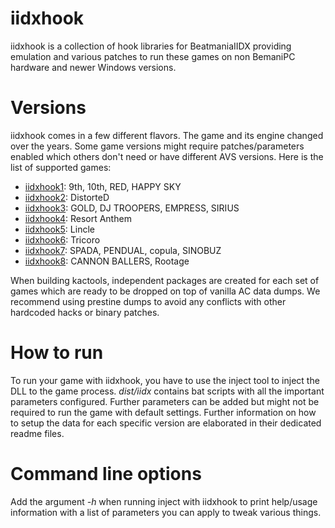 # iidxhook

iidxhook is a collection of hook libraries for BeatmaniaIIDX providing
emulation and various patches to run these games on non BemaniPC hardware and
newer Windows versions.

# Versions

iidxhook comes in a few different flavors. The game and its engine changed over
the years. Some game versions might require patches/parameters enabled which
others don't need or have different AVS versions. Here is the list of supported 
games:
* [iidxhook1](iidxhook1.md): 9th, 10th, RED, HAPPY SKY
* [iidxhook2](iidxhook2.md): DistorteD
* [iidxhook3](iidxhook3.md): GOLD, DJ TROOPERS, EMPRESS, SIRIUS
* [iidxhook4](iidxhook4.md): Resort Anthem
* [iidxhook5](iidxhook5.md): Lincle
* [iidxhook6](iidxhook6.md): Tricoro
* [iidxhook7](iidxhook7.md): SPADA, PENDUAL, copula, SINOBUZ
* [iidxhook8](iidxhook8.md): CANNON BALLERS, Rootage

When building kactools, independent packages are created for each set of games
which are ready to be dropped on top of vanilla AC data dumps. We recommend
using prestine dumps to avoid any conflicts with other hardcoded hacks or
binary patches.

# How to run

To run your game with iidxhook, you have to use the inject tool to inject the
DLL to the game process. *dist/iidx* contains bat scripts with all the
important parameters configured. Further parameters can be added but might not
be required to run the game with default settings.
Further information on how to setup the data for each specific version are
elaborated in their dedicated readme files.

# Command line options

Add the argument *-h* when running inject with iidxhook to print help/usage
information with a list of parameters you can apply to tweak various things.

